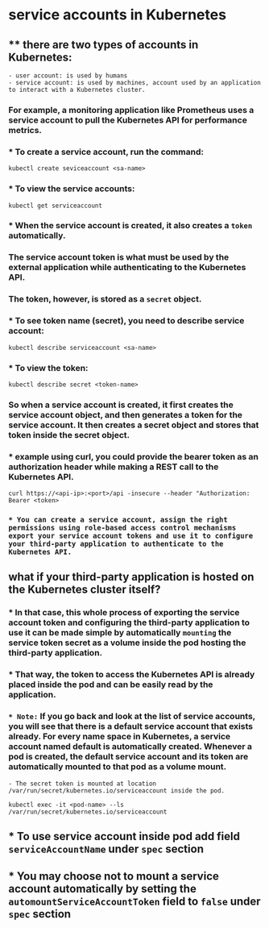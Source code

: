 # service accounts in Kubernetes

## ** there are two types of accounts in Kubernetes:
    - user account: is used by humans
    - service account: is used by machines, account used by an application to interact with a Kubernetes cluster.

### For example, a monitoring application like Prometheus uses a service account to pull the Kubernetes API for performance metrics.

### * To create a service account, run the command:
```
kubectl create seviceaccount <sa-name>
```

### * To view the service accounts:
```
kubectl get serviceaccount
```

### * When the service account is created, it also creates a `token` automatically.
### The service account token is what must be used by the external application while authenticating to the Kubernetes API.
### The token, however, is stored as a `secret` object.

### * To see token name (secret), you need to describe service account:
```
kubectl describe serviceaccount <sa-name>
```
### * To view the token:
```
kubectl describe secret <token-name>
```

### So when a service account is created, it first creates the service account object, and then generates a token for the service account. It then creates a secret object and stores that token inside the secret object.


### *  example using curl, you could provide the bearer token as an authorization header while making a REST call to the Kubernetes API.
```
curl https://<api-ip>:<port>/api -insecure --header "Authorization: Bearer <token>
```

### `* You can create a service account, assign the right permissions using role-based access control mechanisms export your service account tokens and use it to configure your third-party application to authenticate to the Kubernetes API.`

## what if your third-party application is hosted on the Kubernetes cluster itself?
### * In that case, this whole process of exporting the service account token and configuring the third-party application to use it can be made simple by automatically `mounting` the service token secret as a volume inside the pod hosting the third-party application.
### * That way, the token to access the Kubernetes API is already placed inside the pod and can be easily read by the application.

### `* Note:` If you go back and look at the list of service accounts, you will see that there is a default service account that exists already. For every name space in Kubernetes, a service account named default is automatically created. Whenever a pod is created, the default service account and its token are automatically mounted to that pod as a volume mount.
    - The secret token is mounted at location /var/run/secret/kubernetes.io/serviceaccount inside the pod.
```
kubectl exec -it <pod-name> --ls /var/run/secret/kubernetes.io/serviceaccount
```

## * To use service account inside pod add field `serviceAccountName` under `spec` section 
## * You may choose not to mount a service account automatically by setting the `automountServiceAccountToken` field to `false` under `spec` section
